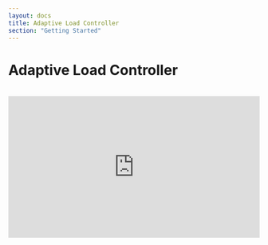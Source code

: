 ```yaml
---
layout: docs
title: Adaptive Load Controller
section: "Getting Started"
---
```


# Adaptive Load Controller
<br/>

<style>
  .responsive-google-slides {
    position: relative;
    padding-bottom: 56.25%; /* 16:9 Ratio */
    height: 0;
    overflow: hidden;
  }
  .responsive-google-slides iframe {
    border: 0;
    position: absolute;
    top: 0;
    left: 0;
    width: 100% !important;
    height: 100% !important;
  }
</style>

<div class="responsive-google-slides">
    <iframe src="https://docs.google.com/presentation/d/e/2PACX-1vRygRg8pl8hM-DwSfBHWlmze2v1X6-bB7-oYozK46sveujPJsId9MiyWRWmyippUA/embed?start=false&loop=false&delayms=3000" frameborder="0" width="960" height="569" allowfullscreen="true" mozallowfullscreen="true" webkitallowfullscreen="true"></iframe>
</div>